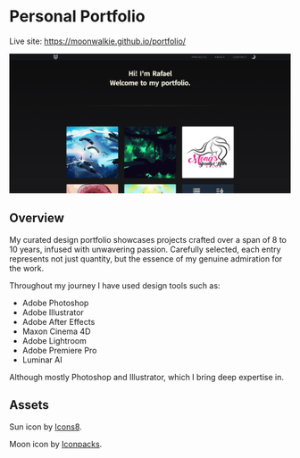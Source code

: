 # Personal Portfolio

Live site: https://moonwalkie.github.io/portfolio/

<a href="https://moonwalkie.github.io/portfolio/"><img src="./assets/preview.png"></a>

## Overview

My curated design portfolio showcases projects crafted over a span of 8 to 10 years, infused with unwavering passion. Carefully selected, each entry represents not just quantity, but the essence of my genuine admiration for the work.

Throughout my journey I have used design tools such as:

- Adobe Photoshop
- Adobe Illustrator
- Adobe After Effects
- Maxon Cinema 4D
- Adobe Lightroom
- Adobe Premiere Pro
- Luminar AI

Although mostly Photoshop and Illustrator, which I bring deep expertise in.

## Assets

Sun icon by <a href="https://icons8.com" target="_blank">Icons8</a>.

Moon icon by <a href="https://iconpacks.net" target="_blank">Iconpacks</a>.
